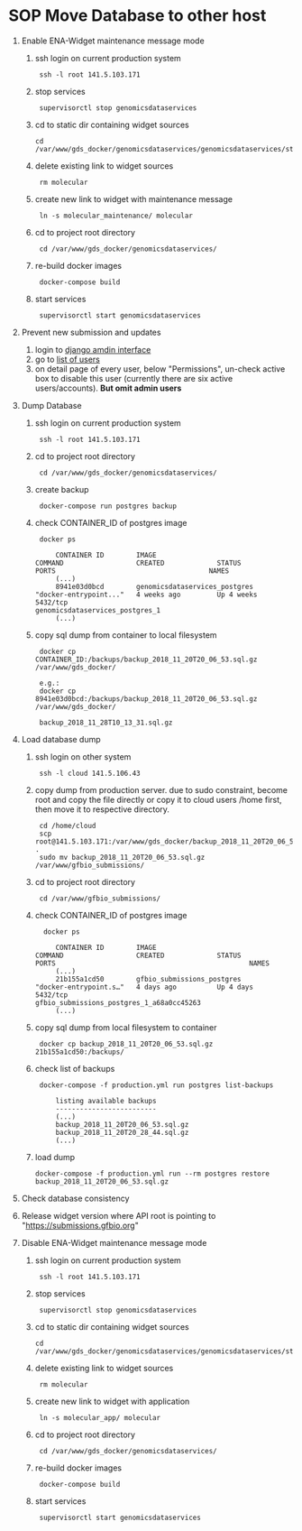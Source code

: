 # SOP Move Database to other host


1. Enable ENA-Widget maintenance message mode

    1. ssh login on current production system
        
            ssh -l root 141.5.103.171
    
    1. stop services
    
            supervisorctl stop genomicsdataservices
      
    1.  cd to static dir containing widget sources
    
            cd /var/www/gds_docker/genomicsdataservices/genomicsdataservices/static/ui/

    1. delete existing link to widget sources
    
            rm molecular
    
    1. create new link to widget with maintenance message
    
            ln -s molecular_maintenance/ molecular
    
    1. cd to project root directory
    
            cd /var/www/gds_docker/genomicsdataservices/
            
    1. re-build docker images
    
            docker-compose build
            
    1. start services
        
            supervisorctl start genomicsdataservices

1. Prevent new submission and updates

    1. login to [django amdin interface](https://c103-171.cloud.gwdg.de/admin/)
    1. go to [list of users](https://c103-171.cloud.gwdg.de/admin/users/user/) 
    1. on detail page of every user, below "Permissions", un-check active box 
        to disable this user (currently there are six active users/accounts).
        **But omit admin users** 
        
1. Dump Database

    1. ssh login on current production system
        
            ssh -l root 141.5.103.171 

    1. cd to project root directory
    
            cd /var/www/gds_docker/genomicsdataservices/
    
    1. create backup
    
            docker-compose run postgres backup
            
    1. check CONTAINER_ID of postgres image
    
            docker ps

                CONTAINER ID        IMAGE                               COMMAND                  CREATED             STATUS              PORTS                                      NAMES
                (...)
                8941e03d0bcd        genomicsdataservices_postgres       "docker-entrypoint..."   4 weeks ago         Up 4 weeks          5432/tcp                                   genomicsdataservices_postgres_1
                (...)
    
    1. copy sql dump from container to local filesystem
    
            docker cp CONTAINER_ID:/backups/backup_2018_11_20T20_06_53.sql.gz /var/www/gds_docker/
            
            e.g.:
            docker cp 8941e03d0bcd:/backups/backup_2018_11_20T20_06_53.sql.gz /var/www/gds_docker/
            
            backup_2018_11_28T10_13_31.sql.gz
1. Load database dump

    1. ssh login on other system
    
            ssh -l cloud 141.5.106.43
    
    1. copy dump from production server. due to sudo constraint, become root
        and copy the file directly or copy it to cloud users /home first, then move
        it to respective directory.
    
            cd /home/cloud
            scp root@141.5.103.171:/var/www/gds_docker/backup_2018_11_20T20_06_53.sql.gz .
            sudo mv backup_2018_11_20T20_06_53.sql.gz /var/www/gfbio_submissions/
    
    1. cd to project root directory
    
            cd /var/www/gfbio_submissions/
    
    1. check CONTAINER_ID of postgres image
    
             docker ps

                CONTAINER ID        IMAGE                            COMMAND                  CREATED             STATUS              PORTS                                                NAMES
                (...)
                21b155a1cd50        gfbio_submissions_postgres       "docker-entrypoint.s…"   4 days ago          Up 4 days           5432/tcp                                             gfbio_submissions_postgres_1_a68a0cc45263
                (...)
    
    1. copy sql dump from local filesystem to container
            
            docker cp backup_2018_11_20T20_06_53.sql.gz 21b155a1cd50:/backups/ 
    
    1. check list of backups
    
            docker-compose -f production.yml run postgres list-backups

                listing available backups
                -------------------------
                (...)
                backup_2018_11_20T20_06_53.sql.gz
                backup_2018_11_20T20_28_44.sql.gz
                (...)
                
    1. load dump
           
           docker-compose -f production.yml run --rm postgres restore backup_2018_11_20T20_06_53.sql.gz

1. Check database consistency

1. Release widget version where API root is pointing to "https://submissions.gfbio.org"

1. Disable ENA-Widget maintenance message mode

    1. ssh login on current production system
        
            ssh -l root 141.5.103.171
    
    1. stop services
    
            supervisorctl stop genomicsdataservices
      
    1.  cd to static dir containing widget sources
    
            cd /var/www/gds_docker/genomicsdataservices/genomicsdataservices/static/ui/

    1. delete existing link to widget sources
    
            rm molecular
    
    1. create new link to widget with application
    
            ln -s molecular_app/ molecular
    
    1. cd to project root directory
    
            cd /var/www/gds_docker/genomicsdataservices/
            
    1. re-build docker images
    
            docker-compose build
            
    1. start services
        
            supervisorctl start genomicsdataservices
                

      